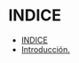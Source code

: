 <!-- <div class="indice">-->

INDICE
======

- [INDICE](#indice)
- [Introducción.](#introducción.)

<!-- </div> -->




